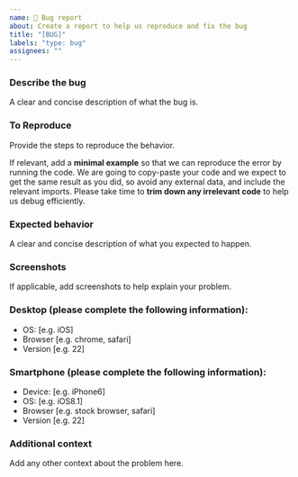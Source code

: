 ```yaml
---
name: 🐛 Bug report
about: Create a report to help us reproduce and fix the bug
title: "[BUG]"
labels: "type: bug"
assignees: ""
---
```


### Describe the bug

A clear and concise description of what the bug is.

### To Reproduce

Provide the steps to reproduce the behavior.

If relevant, add a **minimal example** so that we can reproduce the error by running the code. We are going to copy-paste your code and we expect to get the same result as you did, so avoid any external data, and include the relevant imports. Please take time to **trim down any irrelevant code** to help us debug efficiently.

### Expected behavior

A clear and concise description of what you expected to happen.

### Screenshots

If applicable, add screenshots to help explain your problem.

### Desktop (please complete the following information):

- OS: [e.g. iOS]
- Browser [e.g. chrome, safari]
- Version [e.g. 22]

### Smartphone (please complete the following information):

- Device: [e.g. iPhone6]
- OS: [e.g. iOS8.1]
- Browser [e.g. stock browser, safari]
- Version [e.g. 22]

### Additional context

Add any other context about the problem here.
